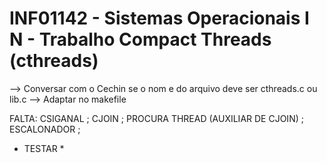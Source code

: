 # INF01142 - Sistemas Operacionais I N - Trabalho Compact Threads (cthreads)

--> Conversar com o Cechin se o nom e do arquivo deve ser cthreads.c ou lib.c --> Adaptar no makefile

FALTA:
CSIGANAL ;
CJOIN ;
PROCURA THREAD (AUXILIAR DE CJOIN) ;
ESCALONADOR ;

* TESTAR *
